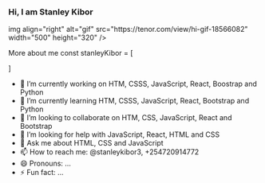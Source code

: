 ### Hi, I am Stanley Kibor

<p>img align="right" alt="gif" src="https://tenor.com/view/hi-gif-18566082" width="500" height="320" /></p>
                                                       
More about me
const stanleyKibor = [ 

]
- 🔭 I’m currently working on HTM, CSSS, JavaScript, React, Boostrap and Python
- 🌱 I’m currently learning HTM, CSSS, JavaScript, React, Bootstrap and Python
- 👯 I’m looking to collaborate on HTM, CSS, JavaScript, React and Bootstrap
- 🤔 I’m looking for help with JavaScript, React, HTML and CSS
- 💬 Ask me about HTML, CSS and JavaScript
- 📫 How to reach me: @stanleykibor3, +254720914772
- 😄 Pronouns: ...
- ⚡ Fun fact: ...
